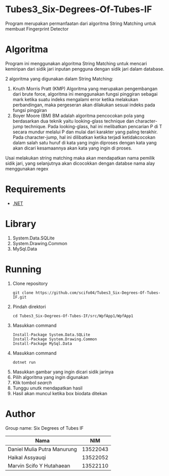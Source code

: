 # Tubes3_Six-Degrees-Of-Tubes-IF

Program merupakan permanfaatan dari algoritma String Matching untuk membuat Fingerprint Detector

# Algoritma

Program ini menggunakan algoritma String Matching untuk mencari kemiripan dari sidik jari inputan pengguna dengan sidik jari dalam database.

2 algoritma yang digunakan dalam String Matching:

1. Knuth Morris Pratt (KMP)
   Algoritma yang merupakan pengembangan dari brute force, algoritma ini menggunakan fungsi pinggiran sebagai mark ketika suatu indeks mengalami error ketika melakukan perbandingan, maka pergeseran akan dilakukan sesuai indeks pada fungsi pinggiran
2. Boyer Moore (BM)
   BM adalah algoritma pencocokan pola yang berdasarkan dua teknik yaitu looking-glass technique dan character-jump technique. Pada looking-glass, hal ini melibatkan pencarian P di T secara mundur melalui P dan mulai dari karakter yang paling terakhir. Pada character-jump, hal ini dilibatkan ketika terjadi ketidakcocokan dalam salah satu huruf di kata yang ingin diproses dengan kata yang akan dicari kesamaannya akan kata yang ingin di proses.

Usai melakukan string matching maka akan mendapatkan nama pemilik sidik jari, yang selanjutnya akan dicocokkan dengan databse nama alay menggunakan regex

# Requirements

- [.NET](https://dotnet.microsoft.com/id-id/download/dotnet-framework)

# Library

1. System.Data.SQLite
2. System.Drawing.Common
3. MySql.Data

# Running

1. Clone repository
   ```
   git clone https://github.com/scifo04/Tubes3_Six-Degrees-Of-Tubes-IF.git
   ```
2. Pindah direktori
   ```
   cd Tubes3_Six-Degrees-Of-Tubes-IF/src/WpfApp1/WpfApp1
   ```
3. Masukkan command
   ```
   Install-Package System.Data.SQLite
   Install-Package System.Drawing.Common
   Install-Package MySql.Data
   ```
4. Masukkan command
   ```
   dotnet run
   ```
5. Masukkan gambar yang ingin dicari sidik jarinya
6. Pilih algoritma yang ingin digunakan
7. Klik tombol _search_
8. Tunggu unutk mendapatkan hasil
9. Hasil akan muncul ketika box biodata ditekan

# Author

Group name: Six Degrees of Tubes IF

| Nama                        | NIM      |
| --------------------------- | -------- |
| Daniel Mulia Putra Manurung | 13522043 |
| Haikal Assyauqi             | 13522052 |
| Marvin Scifo Y Hutahaean    | 13522110 |

